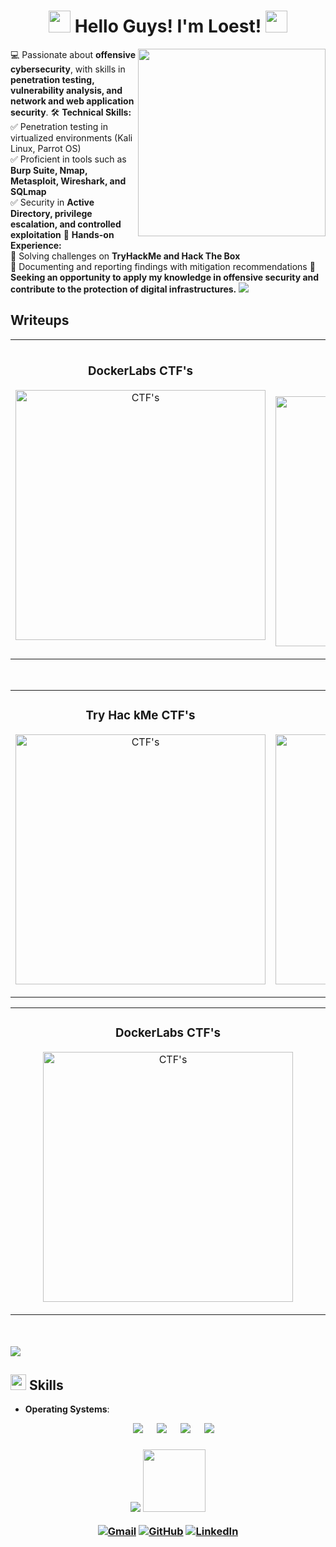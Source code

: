 <h1 align="center"><picture><img src = "https://github.com/7oSkaaa/7oSkaaa/blob/main/Images/about_me.gif?raw=true" width = 35px> </picture>Hello Guys! I'm Loest! <picture><img src = "https://github.com/7oSkaaa/7oSkaaa/blob/main/Images/about_me.gif?raw=true" width = 35px></picture></h1>

<picture> <img align="right" src="https://github.com/7oSkaaa/7oSkaaa/blob/main/Images/Right_Side.gif?raw=true" width = 300px></picture>

💻 Passionate about **offensive cybersecurity**, with skills in **penetration testing, vulnerability analysis, and network and web application security**.
🛠 **Technical Skills:**  
✅ Penetration testing in virtualized environments (Kali Linux, Parrot OS)  
✅ Proficient in tools such as **Burp Suite, Nmap, Metasploit, Wireshark, and SQLmap**  
✅ Security in **Active Directory, privilege escalation, and controlled exploitation**
📌 **Hands-on Experience:**  
🔹 Solving challenges on **TryHackMe and Hack The Box**  
🔹 Documenting and reporting findings with mitigation recommendations
🎯 **Seeking an opportunity to apply my knowledge in offensive security and contribute to the protection of digital infrastructures.**
<img src="https://user-images.githubusercontent.com/73097560/115834477-dbab4500-a447-11eb-908a-139a6edaec5c.gif"><br>
## Writeups
<table>
<tr>
<td width="50%">
<h3 align="center">DockerLabs CTF's</h3>
<div align="center">
<a href="https://github.com/LoestBazan87/Writeups/tree/main/DockerLabs" target="_blank"><img src="https://github.com/user-attachments/assets/58ff16f5-b853-4bda-8f3f-fa34f13d7b4c" width="400" alt="CTF's"></a>
<p></p>
</div>
                                                                                      
</td>

<td width="50%">
               <br>
<h3 align="center">Hack The Box CTF's</h3>
<div align="center">                                       
<a href="https://github.com/LoestBazan87" target="_blank"><img src="https://github.com/user-attachments/assets/518c89c2-8005-4935-bd05-609605d2efe6" width="400" alt="CTF's"></a>
<br>
</p></p>
</div>                                                             
</table>                                                                                 
</div>
<br>

<table>
<tr>
<td width="50%">
<h3 align="center">Try Hac kMe CTF's</h3>
<div align="center">
<a href="https://github.com/LoestBazan87/Writeups/tree/main/TryHackMe" target="_blank"><img src="https://github.com/user-attachments/assets/e99b34c0-8138-49c8-81f7-1aa32ce61e97" width="400" alt="CTF's"></a>
<p></p>
</div>
                                                                                      
</td>       

<td width="50%">
<h3 align="center">Hack My Vm CTF's</h3>
<div align="center">
<a href="https://github.com/LoestBazan87" target="_blank"><img src="https://github.com/user-attachments/assets/794dd53b-216c-4545-be4c-dd4e35ee44d1" width="400" alt="CTF's"></a>
<p></p>
</div>
                                                                                      
</td> 

<table>
<tr>
<td width="50%">
<h3 align="center">DockerLabs CTF's</h3>
<div align="center">
<a href="https://github.com/LoestBazan87/Writeups/tree/main/DockerLabs" target="_blank"><img src="https://github.com/user-attachments/assets/6a82fcc5-8c7d-46b0-8808-56bd47751126" width="400" alt="CTF's"></a>
<p></p>
</div>
                                                                                      
</td>

</table>                                                                                 
</div>
<br>
<br>

<img src="https://user-images.githubusercontent.com/73097560/115834477-dbab4500-a447-11eb-908a-139a6edaec5c.gif">
<h2><picture><img src="https://media2.giphy.com/media/QssGEmpkyEOhBCb7e1/giphy.gif?cid=ecf05e47a0n3gi1bfqntqmob8g9aid1oyj2wr3ds3mg700bl&rid=giphy.gif" width ="25"> </picture>Skills</h2>

<p align="center">

- **Operating Systems**:
 
<p align="center">
  &emsp;
    <a href="#"><img src="https://img.shields.io/badge/Linux-FCC624?style=plastic&logo=linux&logoColor=black"></a>
  &emsp;
    <a href="#"><img src="https://img.shields.io/badge/Ubuntu-E95420?style=plastic&logo=ubuntu&logoColor=white"></a>
  &emsp;
    <a href="#"><img src="https://img.shields.io/badge/Windows-0078D6?style=plastic&logo=windows&logoColor=white"></a>
  &emsp;
    <a href="#"><img src="https://img.shields.io/badge/manjaro-%2335BF5C.svg?&style=plastic&logo=manjaro&logoColor=white" /></a>
</p>

<h3 align="center" ><img src="https://user-images.githubusercontent.com/73097560/115834477-dbab4500-a447-11eb-908a-139a6edaec5c.gif">
<picture> <img src="https://github.com/7oSkaaa/7oSkaaa/blob/main/Images/Connect-with-me.gif?raw=true" width="100px"> </picture>
<p align="center">
	<a href="mailto:loestbazan87@gmail.com"><img img src="https://img.shields.io/badge/gmail-%23EA4335.svg?style=plastic&logo=gmail&logoColor=white" alt="Gmail"/></a>
	<a href="https://github.com/LoestBazan87"><img src="https://img.shields.io/badge/github-%23181717.svg?style=plastic&logo=github&logoColor=white" alt="GitHub"/></a>
	<a href="https://www.linkedin.com/in/loestbazan"><img src="https://img.shields.io/badge/linkedin-%230A66C2.svg?style=plastic&logo=linkedin&logoColor=white" alt="LinkedIn"/></a>
</p>
